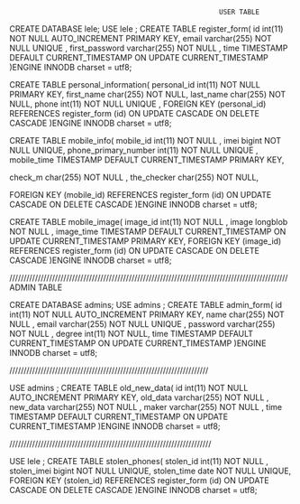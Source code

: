														USER TABLE

CREATE DATABASE lele;
USE lele ;
CREATE TABLE register_form(
id int(11) NOT NULL AUTO_INCREMENT PRIMARY KEY,
email varchar(255) NOT NULL UNIQUE ,
first_password varchar(255) NOT NULL ,
time TIMESTAMP DEFAULT CURRENT_TIMESTAMP ON UPDATE CURRENT_TIMESTAMP
)ENGINE INNODB charset = utf8;

CREATE TABLE personal_information(
personal_id int(11) NOT NULL PRIMARY KEY,
first_name char(255) NOT NULL,
last_name char(255) NOT NULL,
phone int(11) NOT NULL UNIQUE ,
FOREIGN KEY (personal_id) REFERENCES register_form (id) ON UPDATE CASCADE ON DELETE CASCADE
)ENGINE INNODB charset = utf8;

CREATE TABLE mobile_info(
mobile_id int(11) NOT NULL ,
imei bigint NOT NULL UNIQUE,
phone_primary_number int(11) NOT NULL UNIQUE ,
mobile_time TIMESTAMP DEFAULT CURRENT_TIMESTAMP PRIMARY KEY,

check_m char(255) NOT NULL ,
the_checker char(255) NOT NULL,

FOREIGN KEY (mobile_id) REFERENCES register_form (id) ON UPDATE CASCADE ON DELETE CASCADE
)ENGINE INNODB charset = utf8;

CREATE TABLE mobile_image(
image_id int(11) NOT NULL ,
image longblob NOT NULL ,
image_time TIMESTAMP DEFAULT CURRENT_TIMESTAMP ON UPDATE CURRENT_TIMESTAMP PRIMARY KEY,
FOREIGN KEY (image_id) REFERENCES register_form (id) ON UPDATE CASCADE ON DELETE CASCADE
)ENGINE INNODB charset = utf8;


//////////////////////////////////////////////////////////////////////////////////////////////////
										ADMIN TABLE

CREATE DATABASE admins;
USE admins ;
CREATE TABLE admin_form(
id int(11) NOT NULL AUTO_INCREMENT PRIMARY KEY,
name char(255) NOT NULL ,
email varchar(255) NOT NULL UNIQUE ,
password varchar(255) NOT NULL ,
degree int(11) NOT NULL,
time TIMESTAMP DEFAULT CURRENT_TIMESTAMP ON UPDATE CURRENT_TIMESTAMP
)ENGINE INNODB charset = utf8;

//////////////////////////////////////////////////////////////////////


USE admins ;
CREATE TABLE old_new_data(
id int(11) NOT NULL AUTO_INCREMENT PRIMARY KEY,
old_data  varchar(255) NOT NULL ,
new_data  varchar(255) NOT NULL ,
maker     varchar(255) NOT NULL ,
time TIMESTAMP DEFAULT CURRENT_TIMESTAMP ON UPDATE CURRENT_TIMESTAMP
)ENGINE INNODB charset = utf8;

///////////////////////////////////////////////////////////////////////

USE lele ;
CREATE TABLE stolen_phones(
stolen_id int(11) NOT NULL ,
stolen_imei bigint NOT NULL UNIQUE,
stolen_time date NOT NULL UNIQUE,
FOREIGN KEY (stolen_id) REFERENCES register_form (id) ON UPDATE CASCADE ON DELETE CASCADE
)ENGINE INNODB charset = utf8;






